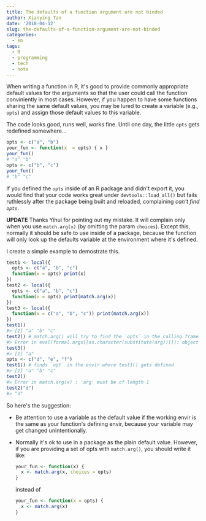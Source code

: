 ```yaml
---
title: The defaults of a function argument are not binded
author: Xianying Tan
date: '2018-04-12'
slug: the-defaults-of-a-function-argument-are-not-binded
categories:
  - en
tags:
  - R
  - programming
  - tech
  - note  
---
```


When writing a function in R, it's good to provide commonly appropriate default values for the arguments so that the user could call the function conviniently in most cases. However, if you happen to have some functions sharing the same default values, you may be lured to create a variable (e.g., `opts`) and assign those default values to this variable.

The code looks good, runs well, works fine. Until one day, the little `opts` gets redefined somewhere... 

```r
opts <- c("a", "b")
your_fun <- function(x  = opts) { x }
your_fun()
# "a" "b"
opts <- c("b", "c")
your_fun()
# "b" "c"
```

If you defined the `opts` inside of an R package and didn't export it, you would find that your code works great under `devtools::load_all()` but fails ruthlessly after the package being built and reloaded, complaining _can't find `opts`_. 

**UPDATE** Thanks Yihui for pointing out my mistake. It will complain only when you use `match.arg(x)` (by omitting the param `choices`). Except this, normally it should be safe to use inside of a package, because the function will only look up the defaults variable at the environment where it's defined.

I create a simple example to demostrate this. 

```r
test1 <- local({
  opts <- c("a", "b", "c")
  function(x = opts) print(x)
})
test2 <- local({
  opts <- c("a", "b", "c")
  function(x = opts) print(match.arg(x))
})
test3 <- local({
  function(x = c("a", "b", "c")) print(match.arg(x))
})
test1()
#> [1] "a" "b" "c"
test2() # match.arg() will try to find the `opts` in the calling frame so fails
#> Error in eval(formal.args[[as.character(substitute(arg))]]): object 'opts' not found
test3()
#> [1] "a"
opts <- c("d", "e", "f")
test1() # finds `opt` in the envir where test1() gets defined
#> [1] "a" "b" "c"
test2()
#> Error in match.arg(x) : 'arg' must be of length 1 
test2("d") 
#> "d"
```

So here's the suggestion:

- Be attention to use a variable as the default value if the working envir is the same as your function's defining envir, because your variable may get changed unintentionally.
- Normally it's ok to use in a package as the plain default value. However, if you are providing a set of opts with `match.arg()`, you should write it like:  

    ```r
    your_fun <- function(x) {
      x <- match.arg(x, choices = opts)
    }
    ```  
    instead of  
    
    ```r
    your_fun <- function(x = opts) {
      x <- match.arg(x)
    }
    ```
